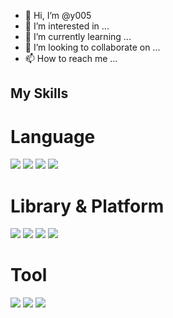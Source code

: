 - 👋 Hi, I’m @y005
- 👀 I’m interested in ...
- 🌱 I’m currently learning ...
- 💞️ I’m looking to collaborate on ...
- 📫 How to reach me ...

## My Skills

# Language
<img src="https://img.shields.io/badge/C-FFFFFF?style=flat-square&logo=C&logoColor=black"/>
<img src="https://img.shields.io/badge/Cplusplus-FFFFFF?style=flat-square&logo=Cplusplus&logoColor=black"/>
<img src="https://img.shields.io/badge/.Net-FFFFFF?style=flat-square&logo=.Net&logoColor=black"/>
<img src="https://img.shields.io/badge/Python-FFFFFF?style=flat-square&logo=Python&logoColor=black"/>

# Library & Platform 
<img src="https://img.shields.io/badge/Flask-FFFFFF?style=flat-square&logo=Flask&logoColor=black"/>
<img src="https://img.shields.io/badge/Selenium-FFFFFF?style=flat-square&logo=Selenium&logoColor=black"/>
<img src="https://img.shields.io/badge/Pandas-FFFFFF?style=flat-square&logo=Pandas&logoColor=black"/>
<img src="https://img.shields.io/badge/Unity-FFFFFF?style=flat-square&logo=Unity&logoColor=black"/>

# Tool
<img src="https://img.shields.io/badge/amazonaws-FFFFFF?style=flat-square&logo=amazonaws&logoColor=black"/>
<img src="https://img.shields.io/badge/Git-FFFFFF?style=flat-square&logo=Git&logoColor=black"/>
<img src="https://img.shields.io/badge/Notion-FFFFFF?style=flat-square&logo=Notion&logoColor=black"/>
